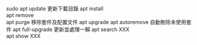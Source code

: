 sudo apt update		更新下載目錄
apt install		
apt remove		
apt purge		移除套件及配置文件
apt upgrade 
apt autoremove		自動刪除未使用套件
apt full-upgrade        更新並處理一賴
apt search XXX		
apt show   XXX     		
